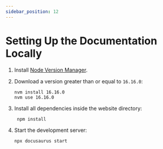 ```yaml
---
sidebar_position: 12
---
```


# Setting Up the Documentation Locally

1. Install [Node Version Manager](https://github.com/nvm-sh/nvm#installing-and-updating).
2. Download a version greater than or equal to `16.16.0`:

    ```
    nvm install 16.16.0
    nvm use 16.16.0
    ```

3. Install all dependencies inside the website directory:
   
   ```
    npm install
    ```

4. Start the development server:

    ```
    npx docusaurus start
    ```